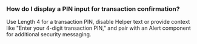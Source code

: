 ### How do I display a PIN input for transaction confirmation?
Use Length 4 for a transaction PIN, disable Helper text or provide context like "Enter your 4-digit transaction PIN," and pair with an Alert component for additional security messaging.